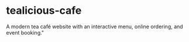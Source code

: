# tealicious-cafe
 A modern tea café website with an interactive menu, online ordering, and event booking."
